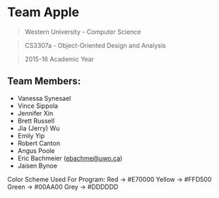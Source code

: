 # Team Apple
>Western University - Computer Science

>CS3307a - Object-Oriented Design and Analysis

>2015-16 Academic Year

Team Members:
-------------

* Vanessa Synesael
* Vince Sippola
* Jennifer Xin
* Brett Russell
* Jia (Jerry) Wu
* Emily Yip
* Robert Canton
* Angus Poole
* Eric Bachmeier (ebachme@uwo.ca)
* Jaisen Bynoe

Color Scheme Used For Program:
Red -> #E70000
Yellow -> #FFD500
Green -> #00AA00
Grey -> #DDDDDD
